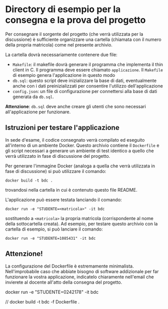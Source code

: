 # Directory di esempio per la consegna e la prova del progetto

Per consegnare il sorgente del progetto (che verrà utilizzata per la discussione) è sufficiente organizzare una cartella (chiamata con il numero della propria matricola) come nel presente archivio.

La cartella dovrà necessariamente contenere due file:

- `Makefile`: il makefile dovrà generare il programma che implementa il thin client in C. Il programma deve essere chiamato `applicazione`. Il `Makefile` di esempio genera l'applicazione in questo modo
- `db.sql`: questo script deve inizializzare la base di dati, eventualmente anche con i dati preinizializzati per consentire l'utilizzo dell'applicazione
- `config.json`: un file di configurazione per connettersi alla base di dati generata da `db.sql`.

**Attenzione**: `db.sql` deve anche creare gli utenti che sono necessari all'applicazione per funzionare.


## Istruzioni per testare l'applicazione

In sede d'esame, il codice consegnato verrà compilato ed eseguito all'interno di un ambiente Docker. Questo archivio contiene il `Dockerfile` e gli script necessari a generare un ambiente di test identico a quello che verrà utilizzato in fase di discussione del progetto.

Per generare l'immagine Docker (analoga a quella che verrà utilizzata in fase di discussione) si può utilizzare il comando:

    docker build -t bdc .

trovandosi nella cartella in cui è contenuto questo file README.

L'applicazione può essere testata lanciando il comando:

    docker run -e "STUDENTE=<matricola>" -it bdc

sostituendo a `<matricola>` la propria matricola (corrispondente al nome della sottocartella creata). Ad esempio, per testare questo archivio con la cartella di esempio, si può lanciare il comando:

    docker run -e "STUDENTE=1085431" -it bdc


## Attenzione!

La configurazione del Dockerfile è estremamente minimalista. Nell'improbabile caso che abbiate bisogno di software addizionale per far funzionare la vostra applicazione, indicatelo chiaramente nell'email che invierete al docente all'atto della consegna del progetto.

docker run -e "STUDENTE=0242178" -it bdc



// docker build -t bdc -f Dockerfile .